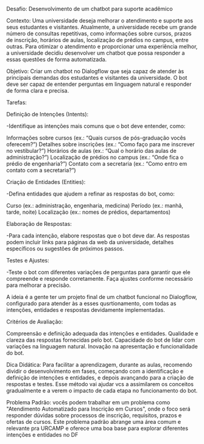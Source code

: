 Desafio: Desenvolvimento de um
chatbot para suporte acadêmico


Contexto: Uma universidade
deseja melhorar o atendimento e suporte aos seus estudantes e visitantes.
Atualmente, a universidade recebe um grande número de consultas repetitivas,
como informações sobre cursos, prazos de inscrição, horários de aulas,
localização de prédios no campus, entre outras. Para otimizar o atendimento e
proporcionar uma experiência melhor, a universidade decidiu desenvolver um
chatbot que possa responder a essas questões de forma automatizada.


Objetivo: Criar um chatbot
no Dialogflow que seja capaz de atender às principais demandas dos estudantes e
visitantes da universidade. O bot deve ser capaz de entender perguntas em
linguagem natural e responder de forma clara e precisa.


Tarefas:


Definição de Intenções (Intents):



-Identifique
as intenções mais comuns que o bot deve entender, como:


Informações sobre cursos (ex.: “Quais cursos de
pós-graduação vocês oferecem?”)
Detalhes sobre inscrições (ex.: “Como faço para
me inscrever no vestibular?”)
Horários de aulas (ex.: “Qual o horário das
aulas de administração?”)
Localização de prédios no campus (ex.: “Onde
fica o prédio de engenharia?”)
Contato com a secretaria (ex.: “Como entro em
contato com a secretaria?”)

Criação de Entidades (Entities):



-Defina
entidades que ajudem a refinar as respostas do bot, como:


Curso (ex.: administração, engenharia,
medicina)
Período (ex.: manhã, tarde, noite)
Localização (ex.: nomes de prédios,
departamentos)

Elaboração de Respostas:



-Para cada
intenção, elabore respostas que o bot deve dar. As respostas podem incluir
links para páginas da web da universidade, detalhes específicos ou sugestões de
próximos passos.


Testes e Ajustes:



-Teste o bot
com diferentes variações de perguntas para garantir que ele compreende e
responde corretamente. Faça ajustes conforme necessário para melhorar a
precisão.


A ideia é a
gente ter um projeto final de um chatbot funcional no Dialogflow, configurado
para atender às a esses qusrtionamento, com todas as intenções, entidades e
respostas devidamente implementadas.


Critérios de Avaliação:

Compreensão e definição adequada das intenções e
entidades.
Qualidade e clareza das respostas fornecidas pelo
bot.
Capacidade do bot de lidar com variações na
linguagem natural.
Inovação na apresentação e funcionalidade do bot.



Dica Didática: Para
facilitar a aprendizagem, durante as aulas, recomendo dividir o desenvolvimento
em fases, começando com a identificação e definição de intenções e entidades, e
depois avançando para a criação de respostas e testes. Esse método vai ajudar
vcs a assimilarem os conceitos gradualmente e a verem o impacto de cada etapa
no funcionamento do bot.


Problema Padrão: vocês
podem trabalhar em um problema como "Atendimento Automatizado para
Inscrição em Cursos", onde o foco será responder dúvidas sobre processos
de inscrição, requisitos, prazos e ofertas de cursos. Este problema padrão
abrange uma área comum e relevante pra URCAMP e oferece uma boa base para
explorar diferentes intenções e entidades no DF